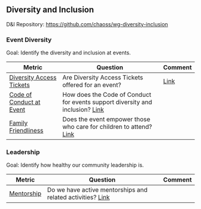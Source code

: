 ## Diversity and Inclusion
D\&I Repository: https://github.com/chaoss/wg-diversity-inclusion

### Event Diversity

Goal: Identify the diversity and inclusion at events.

| **Metric** | **Question** | **Comment**
|---|---|---|
[Diversity Access Tickets](https://chaoss.community/release-prototype-diversity-access-tickets/) | Are Diversity Access Tickets offered for an event? | [Link]()
[Code of Conduct at Event](https://chaoss.community/release-prototype-code-of-conduct-at-event/) | How does the Code of Conduct for events support diversity and inclusion? [Link]()
[Family Friendliness](https://chaoss.community/release-prototype-family-friendliness/) | Does the event empower those who care for children to attend? [Link]()

### Leadership

Goal: Identify how healthy our community leadership is.

**Metric** | **Question** |**Comment**
---|---|---|
[Mentorship](https://chaoss.community/release-prototype-mentorship/) | Do we have active mentorships and related activities? [Link]()
